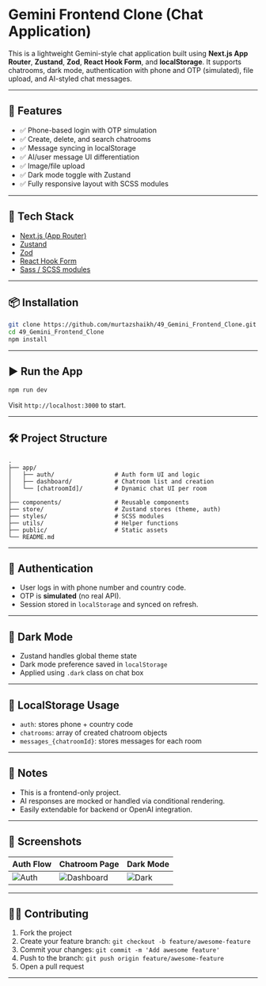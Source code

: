 # Gemini Frontend Clone (Chat Application)

This is a lightweight Gemini-style chat application built using **Next.js App Router**, **Zustand**, **Zod**, **React Hook Form**, and **localStorage**. It supports chatrooms, dark mode, authentication with phone and OTP (simulated), file upload, and AI-styled chat messages.

---

## 🔧 Features

- ✅ Phone-based login with OTP simulation
- ✅ Create, delete, and search chatrooms
- ✅ Message syncing in localStorage
- ✅ AI/user message UI differentiation
- ✅ Image/file upload
- ✅ Dark mode toggle with Zustand
- ✅ Fully responsive layout with SCSS modules

---

## 🚀 Tech Stack

- [Next.js (App Router)](https://nextjs.org/docs/app)
- [Zustand](https://github.com/pmndrs/zustand)
- [Zod](https://zod.dev/)
- [React Hook Form](https://react-hook-form.com/)
- [Sass / SCSS modules](https://sass-lang.com/)

---

## 📦 Installation

```bash
git clone https://github.com/murtazshaikh/49_Gemini_Frontend_Clone.git
cd 49_Gemini_Frontend_Clone
npm install
```

---

## ▶️ Run the App

```bash
npm run dev
```

Visit `http://localhost:3000` to start.

---

## 🛠 Project Structure

```
.
├── app/
│   ├── auth/                 # Auth form UI and logic
│   ├── dashboard/            # Chatroom list and creation
│   └── [chatroomId]/         # Dynamic chat UI per room
│
├── components/               # Reusable components
├── store/                    # Zustand stores (theme, auth)
├── styles/                   # SCSS modules
├── utils/                    # Helper functions
├── public/                   # Static assets
└── README.md
```

---

## 🔐 Authentication

- User logs in with phone number and country code.
- OTP is **simulated** (no real API).
- Session stored in `localStorage` and synced on refresh.

---

## 🌙 Dark Mode

- Zustand handles global theme state
- Dark mode preference saved in `localStorage`
- Applied using `.dark` class on chat box

---

## 📂 LocalStorage Usage

- `auth`: stores phone + country code
- `chatrooms`: array of created chatroom objects
- `messages_{chatroomId}`: stores messages for each room

---

## 📌 Notes

- This is a frontend-only project.
- AI responses are mocked or handled via conditional rendering.
- Easily extendable for backend or OpenAI integration.

---

## 📸 Screenshots

| Auth Flow | Chatroom Page | Dark Mode |
|-----------|----------------|------------|
| ![Auth](./public/screens/auth.png) | ![Dashboard](./public/screens/dashboard.png) | ![Dark](./public/screens/darkmode.png) |

---

## 🧑‍💻 Contributing

1. Fork the project
2. Create your feature branch: `git checkout -b feature/awesome-feature`
3. Commit your changes: `git commit -m 'Add awesome feature'`
4. Push to the branch: `git push origin feature/awesome-feature`
5. Open a pull request

---
